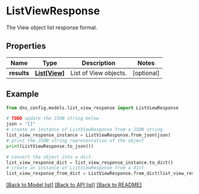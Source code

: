 # ListViewResponse

The View object list response format.

## Properties

Name | Type | Description | Notes
------------ | ------------- | ------------- | -------------
**results** | [**List[View]**](View.md) | List of View objects. | [optional] 

## Example

```python
from dns_config.models.list_view_response import ListViewResponse

# TODO update the JSON string below
json = "{}"
# create an instance of ListViewResponse from a JSON string
list_view_response_instance = ListViewResponse.from_json(json)
# print the JSON string representation of the object
print(ListViewResponse.to_json())

# convert the object into a dict
list_view_response_dict = list_view_response_instance.to_dict()
# create an instance of ListViewResponse from a dict
list_view_response_from_dict = ListViewResponse.from_dict(list_view_response_dict)
```
[[Back to Model list]](../README.md#documentation-for-models) [[Back to API list]](../README.md#documentation-for-api-endpoints) [[Back to README]](../README.md)


